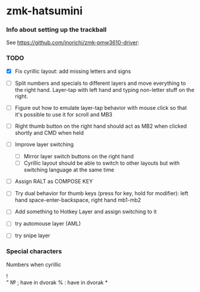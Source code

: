 # zmk-hatsumini

### Info about setting up the trackball

See https://github.com/inorichi/zmk-pmw3610-driver:


### TODO
- [x] Fix cyrillic layout: add missing letters and signs
- [ ] Split numbers and specials to different layers and move everything to the right hand. Layer-tap with left hand and typing non-letter stuff on the right.
- [ ] Figure out how to emulate layer-tap behavior with mouse click so that it's possible to use it for scroll and MB3
- [ ] Right thumb button on the right hand should act as MB2 when clicked shortly and CMD when held
- [ ] Improve layer switching
    - [ ] Mirror layer switch buttons on the right hand
    - [ ] Cyrillic layout should be able to switch to other layouts but with switching language at the same time
- [ ] Assign RALT as COMPOSE KEY
- [ ] Try dual behavior for thumb keys (press for key, hold for modifier): left hand space-enter-backspace, right hand mb1-mb2
- [ ] Add something to Hotkey Layer and assign switching to it
- [ ] try automouse layer (AML)
- [ ] try snipe layer


### Special characters
Numbers when cyrillic

!   
"
№
;   have in dvorak
%
:   have in dvorak
*
